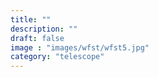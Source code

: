 ```yaml
---
title: ""
description: ""
draft: false
image : "images/wfst/wfst5.jpg"
category: "telescope"
---
```

